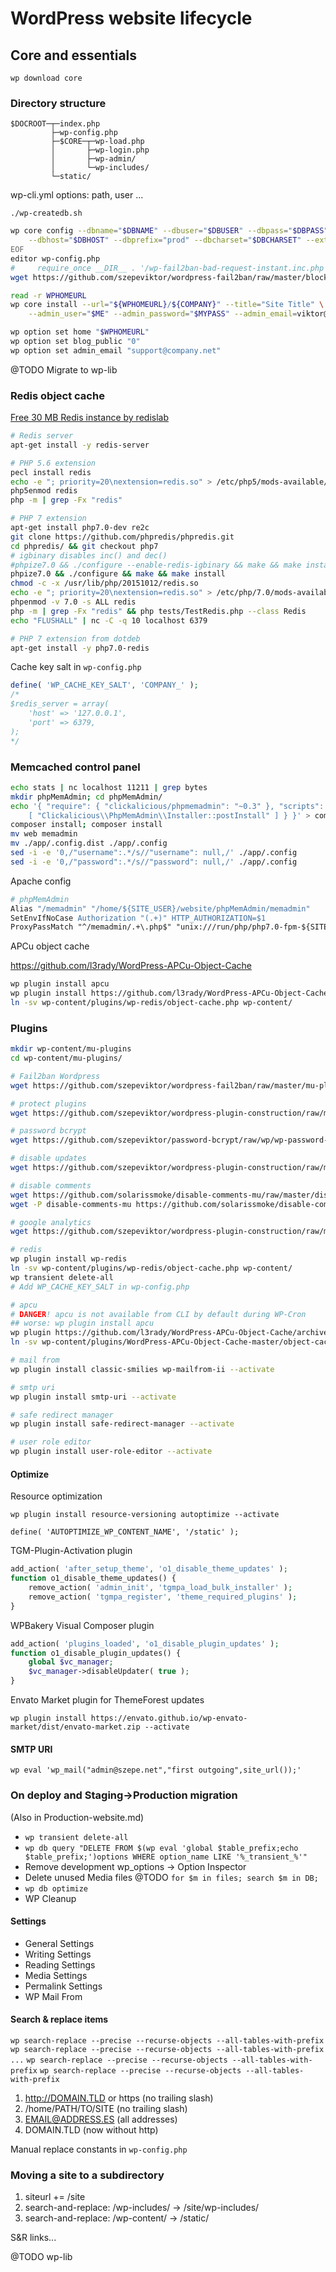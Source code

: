 # WordPress website lifecycle

## Core and essentials

`wp download core`

### Directory structure

```
$DOCROOT─┬─index.php
         ├─wp-config.php
         ├─$CORE─┬─wp-load.php
         │       ├─wp-login.php
         │       ├─wp-admin/
         │       └─wp-includes/
         └─static/
```

wp-cli.yml options: path, user ...

`./wp-createdb.sh`

```bash
wp core config --dbname="$DBNAME" --dbuser="$DBUSER" --dbpass="$DBPASS" \
    --dbhost="$DBHOST" --dbprefix="prod" --dbcharset="$DBCHARSET" --extra-php <<EOF
EOF
editor wp-config.php
#     require_once __DIR__ . '/wp-fail2ban-bad-request-instant.inc.php';
wget https://github.com/szepeviktor/wordpress-fail2ban/raw/master/block-bad-requests/wp-fail2ban-bad-request-instant.inc.php

read -r WPHOMEURL
wp core install --url="${WPHOMEURL}/${COMPANY}" --title="Site Title" \
    --admin_user="$ME" --admin_password="$MYPASS" --admin_email=viktor@szepe.net

wp option set home "$WPHOMEURL"
wp option set blog_public "0"
wp option set admin_email "support@company.net"
```

@TODO Migrate to wp-lib


### Redis object cache

[Free 30 MB Redis instance by redislab](https://redislabs.com/redis-cloud)

```bash
# Redis server
apt-get install -y redis-server

# PHP 5.6 extension
pecl install redis
echo -e "; priority=20\nextension=redis.so" > /etc/php5/mods-available/redis.ini
php5enmod redis
php -m | grep -Fx "redis"

# PHP 7 extension
apt-get install php7.0-dev re2c
git clone https://github.com/phpredis/phpredis.git
cd phpredis/ && git checkout php7
# igbinary disables inc() and dec()
#phpize7.0 && ./configure --enable-redis-igbinary && make && make install
phpize7.0 && ./configure && make && make install
chmod -c -x /usr/lib/php/20151012/redis.so
echo -e "; priority=20\nextension=redis.so" > /etc/php/7.0/mods-available/redis.ini
phpenmod -v 7.0 -s ALL redis
php -m | grep -Fx "redis" && php tests/TestRedis.php --class Redis
echo "FLUSHALL" | nc -C -q 10 localhost 6379

# PHP 7 extension from dotdeb
apt-get install -y php7.0-redis
```

Cache key salt in `wp-config.php`

```php
define( 'WP_CACHE_KEY_SALT', 'COMPANY_' );
/*
$redis_server = array(
    'host' => '127.0.0.1',
    'port' => 6379,
);
*/
```

### Memcached control panel

```bash
echo stats | nc localhost 11211 | grep bytes
mkdir phpMemAdmin; cd phpMemAdmin/
echo '{ "require": { "clickalicious/phpmemadmin": "~0.3" }, "scripts": { "post-install-cmd":
    [ "Clickalicious\\PhpMemAdmin\\Installer::postInstall" ] } }' > composer.json
composer install; composer install
mv web memadmin
mv ./app/.config.dist ./app/.config
sed -i -e '0,/"username":.*/s//"username": null,/' ./app/.config
sed -i -e '0,/"password":.*/s//"password": null,/' ./app/.config
```

Apache config

```apache
# phpMemAdmin
Alias "/memadmin" "/home/${SITE_USER}/website/phpMemAdmin/memadmin"
SetEnvIfNoCase Authorization "(.+)" HTTP_AUTHORIZATION=$1
ProxyPassMatch "^/memadmin/.+\.php$" "unix:///run/php/php7.0-fpm-${SITE_USER}.sock|fcgi://localhost/home/${SITE_USER}/website/phpMemAdmin"
```

APCu object cache

https://github.com/l3rady/WordPress-APCu-Object-Cache

```bash
wp plugin install apcu
wp plugin install https://github.com/l3rady/WordPress-APCu-Object-Cache/raw/master/object-cache.php
ln -sv wp-content/plugins/wp-redis/object-cache.php wp-content/
```

### Plugins

```bash
mkdir wp-content/mu-plugins
cd wp-content/mu-plugins/

# Fail2ban Wordpress
wget https://github.com/szepeviktor/wordpress-fail2ban/raw/master/mu-plugin/wp-fail2ban-mu-instant.php

# protect plugins
wget https://github.com/szepeviktor/wordpress-plugin-construction/raw/master/mu-protect-plugins/protect-plugins.php

# password bcrypt
wget https://github.com/szepeviktor/password-bcrypt/raw/wp/wp-password-bcrypt.php

# disable updates
wget https://github.com/szepeviktor/wordpress-plugin-construction/raw/master/mu-disable-updates/disable-updates.php

# disable comments
wget https://github.com/solarissmoke/disable-comments-mu/raw/master/disable-comments-mu.php
wget -P disable-comments-mu https://github.com/solarissmoke/disable-comments-mu/raw/master/disable-comments-mu/comments-template.php

# google analytics
wget https://github.com/szepeviktor/wordpress-plugin-construction/raw/master/google-universal-analytics/google-universal-analytics.php

# redis
wp plugin install wp-redis
ln -sv wp-content/plugins/wp-redis/object-cache.php wp-content/
wp transient delete-all
# Add WP_CACHE_KEY_SALT in wp-config.php

# apcu
# DANGER! apcu is not available from CLI by default during WP-Cron
## worse: wp plugin install apcu
wp plugin https://github.com/l3rady/WordPress-APCu-Object-Cache/archive/master.zip
ln -sv wp-content/plugins/WordPress-APCu-Object-Cache-master/object-cache.php wp-content/

# mail from
wp plugin install classic-smilies wp-mailfrom-ii --activate

# smtp uri
wp plugin install smtp-uri --activate

# safe redirect manager
wp plugin install safe-redirect-manager --activate

# user role editor
wp plugin install user-role-editor --activate
```

#### Optimize

Resource optimization

`wp plugin install resource-versioning autoptimize --activate`

`define( 'AUTOPTIMIZE_WP_CONTENT_NAME', '/static' );`

TGM-Plugin-Activation plugin

```php
add_action( 'after_setup_theme', 'o1_disable_theme_updates' );
function o1_disable_theme_updates() {
    remove_action( 'admin_init', 'tgmpa_load_bulk_installer' );
    remove_action( 'tgmpa_register', 'theme_required_plugins' );
}
```

WPBakery Visual Composer plugin

```php
add_action( 'plugins_loaded', 'o1_disable_plugin_updates' );
function o1_disable_plugin_updates() {
    global $vc_manager;
    $vc_manager->disableUpdater( true );
}
```

Envato Market plugin for ThemeForest updates

`wp plugin install https://envato.github.io/wp-envato-market/dist/envato-market.zip --activate`

#### SMTP URI

`wp eval 'wp_mail("admin@szepe.net","first outgoing",site_url());'`

### On deploy and Staging->Production migration

(Also in Production-website.md)

- `wp transient delete-all`
- `wp db query "DELETE FROM $(wp eval 'global $table_prefix;echo $table_prefix;')options WHERE option_name LIKE '%_transient_%'"`
- Remove development wp_options -> Option Inspector
- Delete unused Media files @TODO `for $m in files; search $m in DB;`
- `wp db optimize`
- WP Cleanup

#### Settings

- General Settings
- Writing Settings
- Reading Settings
- Media Settings
- Permalink Settings
- WP Mail From

#### Search & replace items

`wp search-replace --precise --recurse-objects --all-tables-with-prefix`
`wp search-replace --precise --recurse-objects --all-tables-with-prefix ...`
`wp search-replace --precise --recurse-objects --all-tables-with-prefix`
`wp search-replace --precise --recurse-objects --all-tables-with-prefix`

1. http://DOMAIN.TLD or https (no trailing slash)
1. /home/PATH/TO/SITE (no trailing slash)
1. EMAIL@ADDRESS.ES (all addresses)
1. DOMAIN.TLD (now without http)

Manual replace constants in `wp-config.php`

### Moving a site to a subdirectory

1. siteurl += /site
1. search-and-replace: /wp-includes/ -> /site/wp-includes/
1. search-and-replace: /wp-content/ -> /static/

S&R links...


@TODO wp-lib
